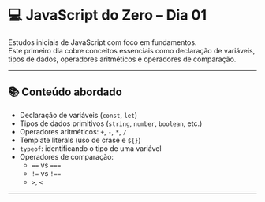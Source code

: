 # 💻 JavaScript do Zero – Dia 01

Estudos iniciais de JavaScript com foco em fundamentos.  
Este primeiro dia cobre conceitos essenciais como declaração de variáveis, tipos de dados, operadores aritméticos e operadores de comparação.

---

## 📚 Conteúdo abordado

- Declaração de variáveis (`const`, `let`)
- Tipos de dados primitivos (`string`, `number`, `boolean`, etc.)
- Operadores aritméticos: `+`, `-`, `*`, `/`
- Template literals (uso de crase e `${}`)
- `typeof`: identificando o tipo de uma variável
- Operadores de comparação:
  - `==` vs `===`
  - `!=` vs `!==`
  - `>`, `<`

---
